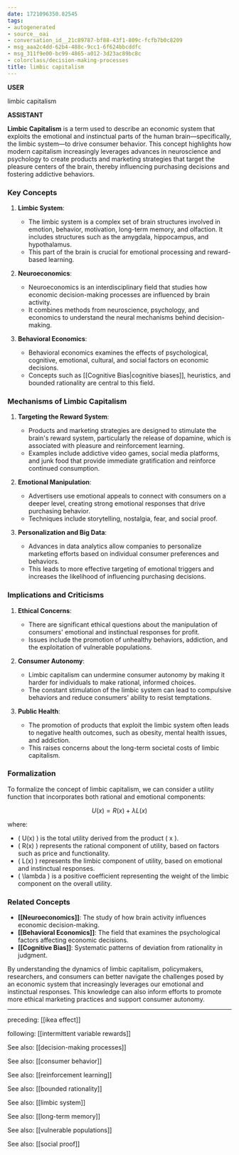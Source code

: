 ```yaml
---
date: 1721096350.82545
tags:
- autogenerated
- source__oai
- conversation_id__21c89787-bf88-43f1-809c-fcfb7b0c8209
- msg_aaa2c4dd-62b4-488c-9cc1-6f624bbcddfc
- msg_311f9e00-bc99-4865-a012-3d23ac89bc8c
- colorclass/decision-making-processes
title: limbic capitalism
---
```


**USER**

limbic capitalism


**ASSISTANT**

**Limbic Capitalism** is a term used to describe an economic system that exploits the emotional and instinctual parts of the human brain—specifically, the limbic system—to drive consumer behavior. This concept highlights how modern capitalism increasingly leverages advances in neuroscience and psychology to create products and marketing strategies that target the pleasure centers of the brain, thereby influencing purchasing decisions and fostering addictive behaviors.

### Key Concepts

1. **Limbic System**:
   - The limbic system is a complex set of brain structures involved in emotion, behavior, motivation, long-term memory, and olfaction. It includes structures such as the amygdala, hippocampus, and hypothalamus.
   - This part of the brain is crucial for emotional processing and reward-based learning.

2. **Neuroeconomics**:
   - Neuroeconomics is an interdisciplinary field that studies how economic decision-making processes are influenced by brain activity.
   - It combines methods from neuroscience, psychology, and economics to understand the neural mechanisms behind decision-making.

3. **Behavioral Economics**:
   - Behavioral economics examines the effects of psychological, cognitive, emotional, cultural, and social factors on economic decisions.
   - Concepts such as [[Cognitive Bias|cognitive biases]], heuristics, and bounded rationality are central to this field.

### Mechanisms of Limbic Capitalism

1. **Targeting the Reward System**:
   - Products and marketing strategies are designed to stimulate the brain's reward system, particularly the release of dopamine, which is associated with pleasure and reinforcement learning.
   - Examples include addictive video games, social media platforms, and junk food that provide immediate gratification and reinforce continued consumption.

2. **Emotional Manipulation**:
   - Advertisers use emotional appeals to connect with consumers on a deeper level, creating strong emotional responses that drive purchasing behavior.
   - Techniques include storytelling, nostalgia, fear, and social proof.

3. **Personalization and Big Data**:
   - Advances in data analytics allow companies to personalize marketing efforts based on individual consumer preferences and behaviors.
   - This leads to more effective targeting of emotional triggers and increases the likelihood of influencing purchasing decisions.

### Implications and Criticisms

1. **Ethical Concerns**:
   - There are significant ethical questions about the manipulation of consumers' emotional and instinctual responses for profit.
   - Issues include the promotion of unhealthy behaviors, addiction, and the exploitation of vulnerable populations.

2. **Consumer Autonomy**:
   - Limbic capitalism can undermine consumer autonomy by making it harder for individuals to make rational, informed choices.
   - The constant stimulation of the limbic system can lead to compulsive behaviors and reduce consumers' ability to resist temptations.

3. **Public Health**:
   - The promotion of products that exploit the limbic system often leads to negative health outcomes, such as obesity, mental health issues, and addiction.
   - This raises concerns about the long-term societal costs of limbic capitalism.

### Formalization

To formalize the concept of limbic capitalism, we can consider a utility function that incorporates both rational and emotional components:

$$ U(x) = R(x) + \lambda L(x) $$

where:
- \( U(x) \) is the total utility derived from the product \( x \).
- \( R(x) \) represents the rational component of utility, based on factors such as price and functionality.
- \( L(x) \) represents the limbic component of utility, based on emotional and instinctual responses.
- \( \lambda \) is a positive coefficient representing the weight of the limbic component on the overall utility.

### Related Concepts

- **[[Neuroeconomics]]**: The study of how brain activity influences economic decision-making.
- **[[Behavioral Economics]]**: The field that examines the psychological factors affecting economic decisions.
- **[[Cognitive Bias]]**: Systematic patterns of deviation from rationality in judgment.

By understanding the dynamics of limbic capitalism, policymakers, researchers, and consumers can better navigate the challenges posed by an economic system that increasingly leverages our emotional and instinctual responses. This knowledge can also inform efforts to promote more ethical marketing practices and support consumer autonomy.


---

preceding: [[ikea effect]]  


following: [[intermittent variable rewards]]

See also: [[decision-making processes]]


See also: [[consumer behavior]]


See also: [[reinforcement learning]]


See also: [[bounded rationality]]


See also: [[limbic system]]


See also: [[long-term memory]]


See also: [[vulnerable populations]]


See also: [[social proof]]